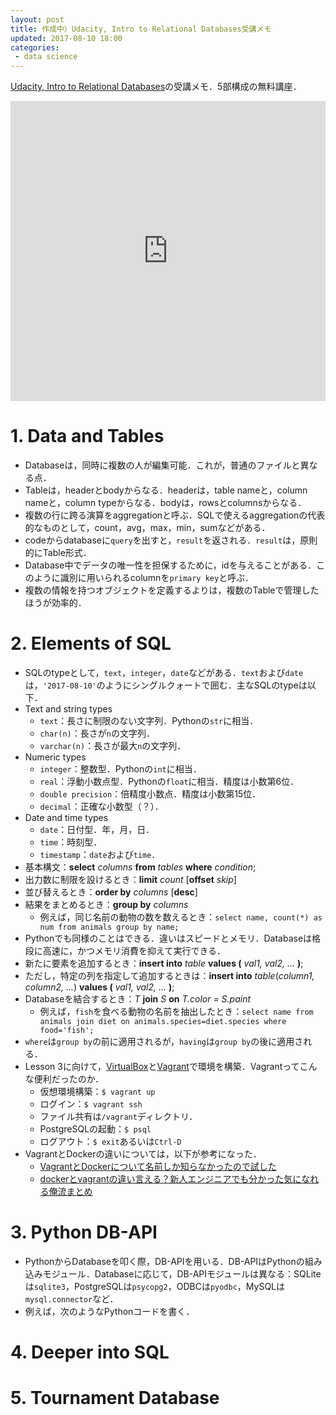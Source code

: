 ```yaml
---
layout: post
title: 作成中）Udacity, Intro to Relational Databases受講メモ
updated: 2017-08-10 18:00 
categories:
 - data science
---
```


[Udacity, Intro to Relational Databases](https://www.udacity.com/course/intro-to-relational-databases--ud197)の受講メモ．5部構成の無料講座．

<iframe width="100%" height="480" src="https://www.youtube.com/embed/jyju2P-7hPA?rel=0" frameborder="0" allowfullscreen></iframe>

# 1. Data and Tables

* Databaseは，同時に複数の人が編集可能．これが，普通のファイルと異なる点．
* Tableは，headerとbodyからなる．headerは，table nameと，column nameと，column typeからなる．bodyは，rowsとcolumnsからなる．
* 複数の行に跨る演算をaggregationと呼ぶ．SQLで使えるaggregationの代表的なものとして，count，avg，max，min，sumなどがある．
* codeからdatabaseに`query`を出すと，`result`を返される．`result`は，原則的にTable形式．
* Database中でデータの唯一性を担保するために，idを与えることがある．このように識別に用いられるcolumnを`primary key`と呼ぶ．
* 複数の情報を持つオブジェクトを定義するよりは，複数のTableで管理したほうが効率的．

# 2. Elements of SQL

* SQLのtypeとして，`text`，`integer`，`date`などがある．`text`および`date`は，`'2017-08-10'`のようにシングルクォートで囲む．主なSQLのtypeは以下．
* Text and string types
    * `text`：長さに制限のない文字列．Pythonの`str`に相当．
    * `char(n)`：長さが`n`の文字列．
    * `varchar(n)`：長さが最大`n`の文字列．
* Numeric types
    * `integer`：整数型．Pythonの`int`に相当．
    * `real`：浮動小数点型．Pythonの`float`に相当．精度は小数第6位．
    * `double precision`：倍精度小数点．精度は小数第15位．
    * `decimal`：正確な小数型（？）．
* Date and time types
    * `date`：日付型．年，月，日．
    * `time`：時刻型．
    * `timestamp`：`date`および`time`．
* 基本構文：**select** *columns* **from** *tables* **where** *condition*; 
* 出力数に制限を設けるとき：**limit** *count* [**offset** *skip*]
* 並び替えるとき：**order by** *columns* [**desc**]
* 結果をまとめるとき：**group by** *columns*
    * 例えば，同じ名前の動物の数を数えるとき：`select name, count(*) as num from animals group by name;`
* Pythonでも同様のことはできる．違いはスピードとメモリ．Databaseは格段に高速に，かつメモリ消費を抑えて実行できる．
* 新たに要素を追加するとき：**insert into** *table* **values (** *val1, val2, ...* **)**;
* ただし，特定の列を指定して追加するときは：**insert into** *table*(*column1, column2, ...*) **values (** *val1, val2, ...* **)**;
* Databaseを結合するとき：*T* **join** *S* **on** *T.color = S.paint*
    * 例えば，`fish`を食べる動物の名前を抽出したとき：`select name from animals join diet on animals.species=diet.species where food='fish';`
* `where`は`group by`の前に適用されるが，`having`は`group by`の後に適用される．
* Lesson 3に向けて，[VirtualBox](https://www.virtualbox.org/wiki/Downloads)と[Vagrant](https://www.vagrantup.com/)で環境を構築．Vagrantってこんな便利だったのか．
    * 仮想環境構築：`$ vagrant up`
    * ログイン：`$ vagrant ssh`
    * ファイル共有は`/vagrant`ディレクトリ．
    * PostgreSQLの起動：`$ psql`
    * ログアウト：`$ exit`あるいは`Ctrl-D`
* VagrantとDockerの違いについては，以下が参考になった．
    * [VagrantとDockerについて名前しか知らなかったので試した](http://qiita.com/hidekuro/items/fc12344d36d996198e96)
    * [dockerとvagrantの違い言える？新人エンジニアでも分かった気になれる俺流まとめ](http://acchi-muite-hoi.hatenablog.com/entry/2016/05/30/041618)


# 3. Python DB-API

* PythonからDatabaseを叩く際，DB-APIを用いる．DB-APIはPythonの組み込みモジュール．Databaseに応じて，DB-APIモジュールは異なる：SQLiteは`sqlite3`，PostgreSQLは`psycopg2`，ODBCは`pyodbc`，MySQLは`mysql.connector`など．
* 例えば，次のようなPythonコードを書く．

<script src="https://gist.github.com/haltaro/92a4506f6b0f3461b217934860490173.js"></script>

# 4. Deeper into SQL

# 5. Tournament Database



